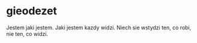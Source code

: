 # gieodezet

Jestem jaki jestem. Jaki jestem kazdy widzi. Niech sie wstydzi ten, co robi, nie ten, co widzi.
